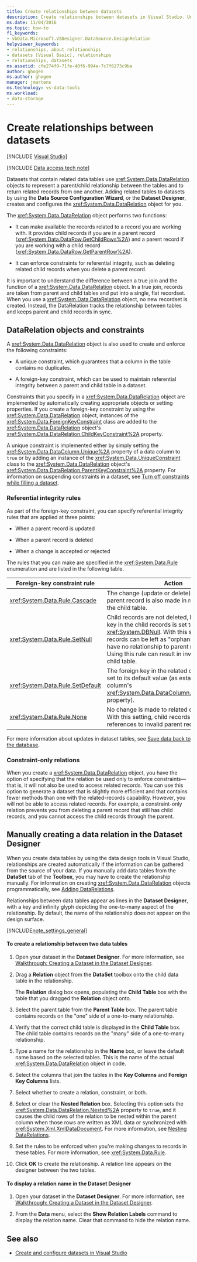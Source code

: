 ```yaml
---
title: Create relationships between datasets
description: Create relationships between datasets in Visual Studio. Understand DataRelation objects and constraints. Manually create a data relation in Dataset Manager.
ms.date: 11/04/2016
ms.topic: how-to
f1_keywords:
- vbData.Microsoft.VSDesigner.DataSource.DesignRelation
helpviewer_keywords:
- relationships, about relationships
- datasets [Visual Basic], relationships
- relationships, datasets
ms.assetid: cfe274f0-71fe-40f6-994e-7c7f6273c9ba
author: ghogen
ms.author: ghogen
manager: jmartens
ms.technology: vs-data-tools
ms.workload:
- data-storage
---
```

# Create relationships between datasets

 [!INCLUDE [Visual Studio](~/includes/applies-to-version/vs-windows-only.md)]

[!INCLUDE [Data access tech note](./includes/data-technology-note.md)]

Datasets that contain related data tables use <xref:System.Data.DataRelation> objects to represent a parent/child relationship between the tables and to return related records from one another. Adding related tables to datasets by using the **Data Source Configuration Wizard**, or the **Dataset Designer**, creates and configures the <xref:System.Data.DataRelation> object for you.

The <xref:System.Data.DataRelation> object performs two functions:

- It can make available the records related to a record you are working with. It provides child records if you are in a parent record (<xref:System.Data.DataRow.GetChildRows%2A>) and a parent record if you are working with a child record (<xref:System.Data.DataRow.GetParentRow%2A>).

- It can enforce constraints for referential integrity, such as deleting related child records when you delete a parent record.

It is important to understand the difference between a true join and the function of a <xref:System.Data.DataRelation> object. In a true join, records are taken from parent and child tables and put into a single, flat recordset. When you use a <xref:System.Data.DataRelation> object, no new recordset is created. Instead, the DataRelation tracks the relationship between tables and keeps parent and child records in sync.

## DataRelation objects and constraints
A <xref:System.Data.DataRelation> object is also used to create and enforce the following constraints:

- A unique constraint, which guarantees that a column in the table contains no duplicates.

- A foreign-key constraint, which can be used to maintain referential integrity between a parent and child table in a dataset.

Constraints that you specify in a <xref:System.Data.DataRelation> object are implemented by automatically creating appropriate objects or setting properties. If you create a foreign-key constraint by using the <xref:System.Data.DataRelation> object, instances of the <xref:System.Data.ForeignKeyConstraint> class are added to the <xref:System.Data.DataRelation> object's <xref:System.Data.DataRelation.ChildKeyConstraint%2A> property.

A unique constraint is implemented either by simply setting the <xref:System.Data.DataColumn.Unique%2A> property of a data column to `true` or by adding an instance of the <xref:System.Data.UniqueConstraint> class to the <xref:System.Data.DataRelation> object's <xref:System.Data.DataRelation.ParentKeyConstraint%2A> property. For information on suspending constraints in a dataset, see [Turn off constraints while filling a dataset](../data-tools/turn-off-constraints-while-filling-a-dataset.md).

### Referential integrity rules
As part of the foreign-key constraint, you can specify referential integrity rules that are applied at three points:

- When a parent record is updated

- When a parent record is deleted

- When a change is accepted or rejected

The rules that you can make are specified in the <xref:System.Data.Rule> enumeration and are listed in the following table.

|Foreign-key constraint rule|Action|
| - |------------|
|<xref:System.Data.Rule.Cascade>|The change (update or delete) made to the parent record is also made in related records in the child table.|
|<xref:System.Data.Rule.SetNull>|Child records are not deleted, but the foreign key in the child records is set to <xref:System.DBNull>. With this setting, child records can be left as "orphans"—that is, they have no relationship to parent records. **Note:** Using this rule can result in invalid data in the child table.|
|<xref:System.Data.Rule.SetDefault>|The foreign key in the related child records is set to its default value (as established by the column's <xref:System.Data.DataColumn.DefaultValue%2A> property).|
|<xref:System.Data.Rule.None>|No change is made to related child records. With this setting, child records can contain references to invalid parent records.|

For more information about updates in dataset tables, see [Save data back to the database](../data-tools/save-data-back-to-the-database.md).

### Constraint-only relations
When you create a <xref:System.Data.DataRelation> object, you have the option of specifying that the relation be used only to enforce constraints—that is, it will not also be used to access related records. You can use this option to generate a dataset that is slightly more efficient and that contains fewer methods than one with the related-records capability. However, you will not be able to access related records. For example, a constraint-only relation prevents you from deleting a parent record that still has child records, and you cannot access the child records through the parent.

## Manually creating a data relation in the Dataset Designer
When you create data tables by using the data design tools in Visual Studio, relationships are created automatically if the information can be gathered from the source of your data. If you manually add data tables from the **DataSet** tab of the **Toolbox**, you may have to create the relationship manually. For information on creating <xref:System.Data.DataRelation> objects programmatically, see [Adding DataRelations](/dotnet/framework/data/adonet/dataset-datatable-dataview/adding-datarelations).

Relationships between data tables appear as lines in the **Dataset Designer**, with a key and infinity glyph depicting the one-to-many aspect of the relationship. By default, the name of the relationship does not appear on the design surface.

[!INCLUDE[note_settings_general](../data-tools/includes/note_settings_general_md.md)]

#### To create a relationship between two data tables

1. Open your dataset in the **Dataset Designer**. For more information, see [Walkthrough: Creating a Dataset in the Dataset Designer](walkthrough-creating-a-dataset-with-the-dataset-designer.md).

2. Drag a **Relation** object from the **DataSet** toolbox onto the child data table in the relationship.

     The **Relation** dialog box opens, populating the **Child Table** box with the table that you dragged the **Relation** object onto.

3. Select the parent table from the **Parent Table** box. The parent table contains records on the "one" side of a one-to-many relationship.

4. Verify that the correct child table is displayed in the **Child Table** box. The child table contains records on the "many" side of a one-to-many relationship.

5. Type a name for the relationship in the **Name** box, or leave the default name based on the selected tables. This is the name of the actual <xref:System.Data.DataRelation> object in code.

6. Select the columns that join the tables in the **Key Columns** and **Foreign Key Columns** lists.

7. Select whether to create a relation, constraint, or both.

8. Select or clear the **Nested Relation** box. Selecting this option sets the <xref:System.Data.DataRelation.Nested%2A> property to `true`, and it causes the child rows of the relation to be nested within the parent column when those rows are written as XML data or synchronized with <xref:System.Xml.XmlDataDocument>. For more information, see [Nesting DataRelations](/dotnet/framework/data/adonet/dataset-datatable-dataview/nesting-datarelations).

9. Set the rules to be enforced when you're making changes to records in these tables. For more information, see <xref:System.Data.Rule>.

10. Click **OK** to create the relationship. A relation line appears on the designer between the two tables.

#### To display a relation name in the Dataset Designer

1. Open your dataset in the **Dataset Designer**. For more information, see [Walkthrough: Creating a Dataset in the Dataset Designer](walkthrough-creating-a-dataset-with-the-dataset-designer.md).

2. From the **Data** menu, select the **Show Relation Labels** command to display the relation name. Clear that command to hide the relation name.

## See also

- [Create and configure datasets in Visual Studio](../data-tools/create-and-configure-datasets-in-visual-studio.md)
